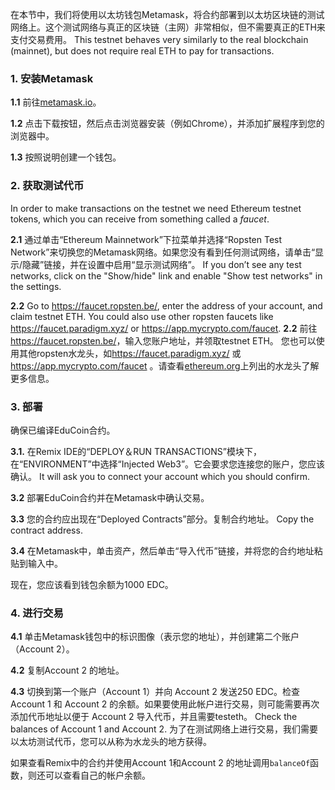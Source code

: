 在本节中，我们将使用以太坊钱包Metamask，将合约部署到以太坊区块链的测试网络上。这个测试网络与真正的区块链（主网）非常相似，但不需要真正的ETH来支付交易费用。 This testnet behaves very similarly to the real blockchain (mainnet), but does not require real ETH to pay for transactions.

### 1. 安装Metamask

**1.1** 前往<a href="https://metamask.io/" target="_blank">metamask.io</a>。

**1.2** 点击下载按钮，然后点击浏览器安装（例如Chrome），并添加扩展程序到您的浏览器中。

**1.3** 按照说明创建一个钱包。

### 2. 获取测试代币

In order to make transactions on the testnet we need Ethereum testnet tokens, which you can receive from something called a _faucet_.

**2.1** 通过单击“Ethereum Mainnetwork”下拉菜单并选择“Ropsten Test Network”来切换您的Metamask网络。如果您没有看到任何测试网络，请单击“显示/隐藏”链接，并在设置中启用“显示测试网络”。 If you don’t see any test networks, click on the "Show/hide" link and enable "Show test networks" in the settings.

**2.2** Go to <a href="https://faucet.ropsten.be/" target="_blank">https://faucet.ropsten.be/</a>, enter the address of your account, and claim testnet ETH. You could also use other ropsten faucets like <a href="https://faucet.paradigm.xyz/" target="_blank">https://faucet.paradigm.xyz/</a> or <a href="https://app.mycrypto.com/faucet" target="_blank">https://app.mycrypto.com/faucet</a>. **2.2** 前往<a href="https://faucet.ropsten.be/" target="_blank">https://faucet.ropsten.be/</a>，输入您账户地址，并领取testnet ETH。 您也可以使用其他ropsten水龙头，如<a href="https://faucet.paradigm.xyz/" target="_blank">https://faucet.paradigm.xyz/</a> 或 <a href="https://app.mycrypto.com/faucet" target="_blank">https://app.mycrypto.com/faucet</a> 。请查看<a href="https://ethereum.org/en/developers/docs/networks/#testnet-faucets" target="_blank">ethereum.org</a>上列出的水龙头了解更多信息。

### 3. 部署

确保已编译EduCoin合约。

**3.1.** 在Remix IDE的“DEPLOY＆RUN TRANSACTIONS”模块下，在“ENVIRONMENT”中选择“Injected Web3”。它会要求您连接您的账户，您应该确认。 It will ask you to connect your account which you should confirm.

**3.2** 部署EduCoin合约并在Metamask中确认交易。

**3.3** 您的合约应出现在“Deployed Contracts”部分。复制合约地址。 Copy the contract address.

**3.4** 在Metamask中，单击资产，然后单击“导入代币”链接，并将您的合约地址粘贴到输入中。

现在，您应该看到钱包余额为1000 EDC。

### 4. 进行交易

**4.1** 单击Metamask钱包中的标识图像（表示您的地址），并创建第二个账户（Account 2）。

**4.2** 复制Account 2 的地址。

**4.3** 切换到第一个账户（Account 1）并向 Account 2 发送250 EDC。检查 Account 1 和 Account 2 的余额。如果要使用此帐户进行交易，则可能需要再次添加代币地址以便于 Account 2 导入代币，并且需要testeth。 Check the balances of Account 1 and Account 2. 为了在测试网络上进行交易，我们需要以太坊测试代币，您可以从称为水龙头的地方获得。

如果查看Remix中的合约并使用Account 1和Account 2 的地址调用`balanceOf`函数，则还可以查看自己的帐户余额。
